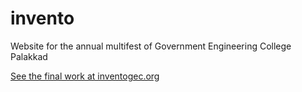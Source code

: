 # invento

Website for the annual multifest of Government Engineering College Palakkad 

[See the final work at inventogec.org](https://inventogec.org)
